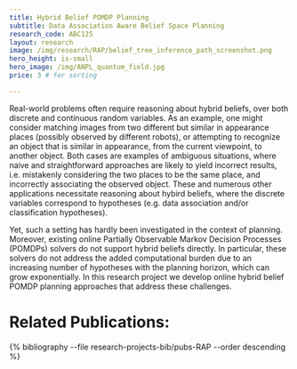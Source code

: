 ```yaml
---
title: Hybrid Belief POMDP Planning
subtitle: Data Association Aware Belief Space Planning
research_code: ABC125
layout: research
image: /img/research/RAP/belief_tree_inference_path_screenshot.png
hero_height: is-small
hero_image: /img/ANPL_quantum_field.jpg 
price: 3 # for sorting 

---
```


 Real-world problems often require reasoning about hybrid beliefs, over both discrete and continuous random variables. As an example, one might consider matching images from two different but similar in appearance places (possibly observed by different robots), or attempting to recognize an object that is similar in appearance, from the current viewpoint, to another object. Both cases are examples of ambiguous situations, where naive and straightforward approaches are likely to yield incorrect results, i.e. mistakenly considering the two places to be the same place, and incorrectly associating the observed object. These and numerous other applications necessitate reasoning about hybird beliefs, where the discrete variables correspond to hypotheses (e.g. data association and/or classification hypotheses).

 Yet, such a setting has hardly been investigated in the context of planning. Moreover, existing online Partially Observable Markov Decision Processes (POMDPs) solvers do not support hybrid beliefs directly. In particular, these solvers do not address the added computational burden due to an increasing number of hypotheses with the planning horizon, which can grow exponentially. In this research project we develop online hybrid belief POMDP planning approaches that address these challenges.


# Related Publications: 
{% bibliography --file research-projects-bib/pubs-RAP --order descending %}

